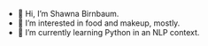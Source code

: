 - 👋 Hi, I’m Shawna Birnbaum.
- 👀 I’m interested in food and makeup, mostly.
- 🌱 I’m currently learning Python in an NLP context.
  
<!---
korvmacka/korvmacka is a ✨ special ✨ repository because its `README.md` (this file) appears on your GitHub profile.
You can click the Preview link to take a look at your changes.
--->

